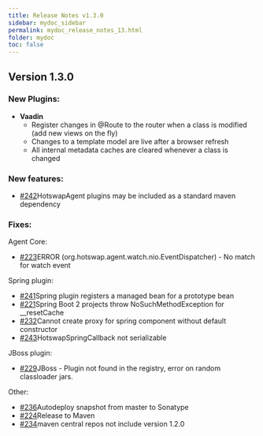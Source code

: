 ```yaml
---
title: Release Notes v1.3.0
sidebar: mydoc_sidebar
permalink: mydoc_release_notes_13.html
folder: mydoc
toc: false
---
```


## Version 1.3.0

### New Plugins:
- **Vaadin**
   - Register changes in @Route to the router when a class is modified (add new views on the fly)
   - Changes to a template model are live after a browser refresh
   - All internal metadata caches are cleared whenever a class is changed

### New features:
- [#242](https://github.com/HotswapProjects/HotswapAgent/issues/242)HotswapAgent plugins may be included as a standard maven dependency 

### Fixes:
Agent Core:
- [#223](https://github.com/HotswapProjects/HotswapAgent/issues/223)ERROR (org.hotswap.agent.watch.nio.EventDispatcher) - No match for watch event

Spring plugin:
- [#241](https://github.com/HotswapProjects/HotswapAgent/issues/241)Spring plugin registers a managed bean for a prototype bean
- [#221](https://github.com/HotswapProjects/HotswapAgent/issues/221)Spring Boot 2 projects throw NoSuchMethodException for __resetCache
- [#232](https://github.com/HotswapProjects/HotswapAgent/issues/232)Cannot create proxy for spring component without default constructor
- [#243](https://github.com/HotswapProjects/HotswapAgent/issues/243)HotswapSpringCallback not serializable

JBoss plugin:
- [#229](https://github.com/HotswapProjects/HotswapAgent/issues/229)JBoss - Plugin not found in the registry, error on random classloader jars.

Other:
- [#236](https://github.com/HotswapProjects/HotswapAgent/issues/236)Autodeploy snapshot from master to Sonatype
- [#224](https://github.com/HotswapProjects/HotswapAgent/issues/224)Release to Maven 
- [#234](https://github.com/HotswapProjects/HotswapAgent/issues/234)maven central repos not include version 1.2.0
